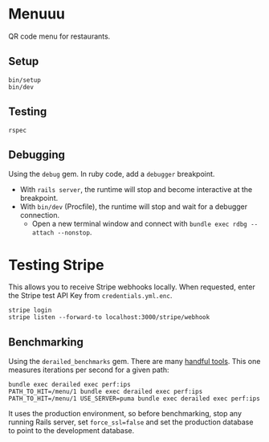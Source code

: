 # Menuuu

QR code menu for restaurants.

## Setup

```
bin/setup
bin/dev
```

## Testing

```
rspec
```

## Debugging

Using the `debug` gem. In ruby code, add a `debugger` breakpoint.

- With `rails server`, the runtime will stop and become interactive at the breakpoint.
- With `bin/dev` (Procfile), the runtime will stop and wait for a debugger connection.
  - Open a new terminal window and connect with `bundle exec rdbg --attach --nonstop`.

# Testing Stripe

This allows you to receive Stripe webhooks locally.
When requested, enter the Stripe test API Key from `credentials.yml.enc`.

```
stripe login
stripe listen --forward-to localhost:3000/stripe/webhook
```

## Benchmarking

Using the `derailed_benchmarks` gem. There are many [handful tools](https://github.com/zombocom/derailed_benchmarks).
This one measures iterations per second for a given path:

```
bundle exec derailed exec perf:ips
PATH_TO_HIT=/menu/1 bundle exec derailed exec perf:ips
PATH_TO_HIT=/menu/1 USE_SERVER=puma bundle exec derailed exec perf:ips
```

It uses the production environment, so before benchmarking, stop any running Rails server, set `force_ssl=false` and set the production database to point to the development database.
